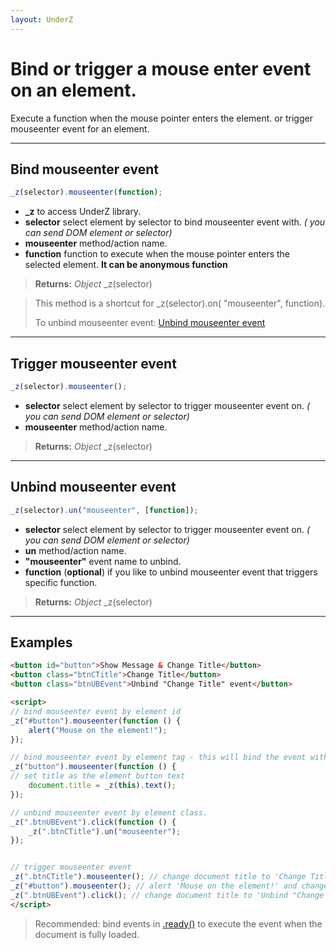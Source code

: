```yaml
---
layout: UnderZ
---
```

# Bind or trigger a mouse enter event on an element.
Execute a function when the mouse pointer enters the element. or trigger mouseenter event for an element.


***


## Bind mouseenter event
```js
_z(selector).mouseenter(function);
```

* **_z** to access UnderZ library.
* **selector** select element by selector to bind mouseenter event with. _( you can send DOM element or selector)_
* **mouseenter** method/action name.
* **function** function to execute when the mouse pointer enters the selected element. **It can be anonymous function**

> **Returns:** _Object_ \_z(selector)

> This method is a shortcut for _z(selector).on( "mouseenter", function).
> 
> To unbind mouseenter event: [Unbind mouseenter event](http://underz.decodercan.com/UnderZ/-mouseenter()#unbind-mouseenter-event)


***


## Trigger mouseenter event
```js
_z(selector).mouseenter();
```

* **selector** select element by selector to trigger mouseenter event on. _( you can send DOM element or selector)_
* **mouseenter** method/action name.

> **Returns:** _Object_ \_z(selector)


***


## Unbind mouseenter event
```js
_z(selector).un("mouseenter", [function]);
```

* **selector** select element by selector to trigger mouseenter event on. _( you can send DOM element or selector)_
* **un** method/action name.
* **"mouseenter"** event name to unbind.
* **function** (**optional**) if you like to unbind mouseenter event that triggers specific function.

> **Returns:** _Object_ \_z(selector)


***


## Examples

```html
<button id="button">Show Message & Change Title</button>
<button class="btnCTitle">Change Title</button>
<button class="btnUBEvent">Unbind "Change Title" event</button>

<script>
// bind mouseenter event by element id
_z("#button").mouseenter(function () { 
	alert("Mouse on the element!");
});

// bind mouseenter event by element tag - this will bind the event with all elements with "button" tag.
_z("button").mouseenter(function () { 
// set title as the element button text
	document.title = _z(this).text();
});

// unbind mouseenter event by element class.
_z(".btnUBEvent").click(function () {
	_z(".btnCTitle").un("mouseenter");
});


// trigger mouseenter event
_z(".btnCTitle").mouseenter(); // change document title to 'Change Title'
_z("#button").mouseenter(); // alert 'Mouse on the element!' and change document title to 'Show Message & Change Title'
_z(".btnUBEvent").click(); // change document title to 'Unbind "Change Title" event' and unbind mouseenter event on .btnCTitle button
</script>
```

> Recommended: bind events in [.ready()](http://underz.decodercan.com/UnderZ/-ready()) to execute the event when the document is fully loaded.
